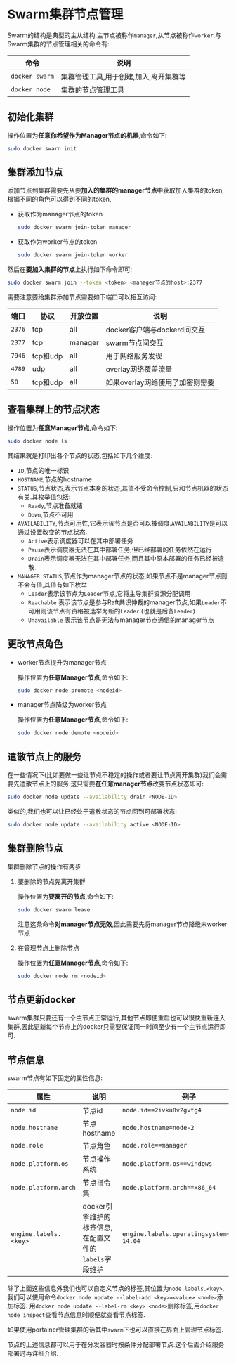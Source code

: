 # Swarm集群节点管理

Swarm的结构是典型的主从结构.主节点被称作`manager`,从节点被称作`worker`.与Swarm集群的节点管理相关的命令有:

| 命令           | 说明                                  |
| -------------- | ------------------------------------- |
| `docker swarm` | 集群管理工具,用于创建,加入,离开集群等 |
| `docker node`  | 集群的节点管理工具                    |

## 初始化集群

操作位置为**任意你希望作为Manager节点的机器**,命令如下:

```bash
sudo docker swarn init
```

## 集群添加节点

添加节点到集群需要先从要**加入的集群的manager节点**中获取加入集群的token,根据不同的角色可以得到不同的token,

+ 获取作为manager节点的token

    ```bash
    sudo docker swarm join-token manager
    ```

+ 获取作为worker节点的token

    ```bash
    sudo docker swarm join-token worker
    ```

然后在**要加入集群的节点**上执行如下命令即可:

```bash
sudo docker swarm join --token <token> <manager节点的host>:2377
```

需要注意要给集群添加节点需要如下端口可以相互访问:

| 端口   | 协议     | 开放位置 | 说明                            |
| ------ | -------- | -------- | ------------------------------- |
| `2376` | tcp      | all      | docker客户端与dockerd间交互     |
| `2377` | tcp      | manager  | swarm节点间交互                 |
| `7946` | tcp和udp | all      | 用于网络服务发现                |
| `4789` | udp      | all      | overlay网络覆盖流量             |
| `50`   | tcp和udp | all      | 如果overlay网络使用了加密则需要 |

## 查看集群上的节点状态

操作位置为**任意Manager节点**,命令如下:

```bash
sudo docker node ls
```

其结果就是打印出各个节点的状态,包括如下几个维度:

+ `ID`,节点的唯一标识
+ `HOSTNAME`,节点的hostname
+ `STATUS`,节点状态,表示节点本身的状态,其值不受命令控制,只和节点机器的状态有关.其枚举值包括:
    + `Ready`,节点准备就绪
    + `Down`,节点不可用
+ `AVAILABILITY`,节点可用性,它表示该节点是否可以被调度.`AVAILABILITY`是可以通过设置改变的节点状态.
    + `Active`表示调度器可以在其中部署任务
    + `Pause`表示调度器无法在其中部署任务,但已经部署的任务依然在运行
    + `Drain`表示调度器无法在其中部署任务,而且其中原本部署的任务已经被遣散.
+ `MANAGER STATUS`,节点作为manager节点的状态,如果节点不是manager节点则不会有值,其值有如下枚举
    + `Leader`表示该节点为`Leader`节点,它将主导集群资源分配调用
    + `Reachable` 表示该节点是参与Raft共识仲裁的manager节点,如果`Leader`不可用则该节点有资格被选举为新的`Leader`.(也就是后备`Leader`)
    + `Unavailable` 表示该节点是无法与manager节点通信的manager节点

## 更改节点角色

+ worker节点提升为manager节点

    操作位置为**任意Manager节点**,命令如下:

    ```bash
    sudo docker node promote <nodeid>
    ```

+ manager节点降级为worker节点

    操作位置为**任意Manager节点**,命令如下:

    ```bash
    sudo docker node demote <nodeid>
    ```

## 遣散节点上的服务

在一些情况下(比如要做一些让节点不稳定的操作或者要让节点离开集群)我们会需要先遣散节点上的服务.这只需要**在任意manager节点**改变节点状态即可:

```bash
sudo docker node update --availability drain <NODE-ID>
```

类似的,我们也可以让已经处于遣散状态的节点回到可部署状态:

```bash
sudo docker node update --availability active <NODE-ID>
```

## 集群删除节点

集群删除节点的操作有两步

1. 要删除的节点先离开集群

    操作位置为**要离开的节点**,命令如下:

    ```bash
    sudo docker swarm leave
    ```

    注意这条命令**对manager节点无效**,因此需要先将manager节点降级未worker节点

2. 在管理节点上删除节点

    操作位置为**任意Manager节点**,命令如下:

    ```bash
    sudo docker node rm <nodeid>
    ```

## 节点更新docker

swarm集群只要还有一个主节点正常运行,其他节点即便重启也可以很快重新连入集群,因此更新每个节点上的docker只需要保证同一时间至少有一个主节点运行即可.

## 节点信息

swarm节点有如下固定的属性信息:

| 属性                  | 说明                                                  | 例子                                          |
| --------------------- | ----------------------------------------------------- | --------------------------------------------- |
| `node.id`             | 节点id                                                | `node.id==2ivku8v2gvtg4`                      |
| `node.hostname`       | 节点hostname                                          | `node.hostname=node-2`                        |
| `node.role`           | 节点角色                                              | `node.role==manager`                          |
| `node.platform.os`    | 节点操作系统                                          | `node.platform.os==windows`                   |
| `node.platform.arch`  | 节点指令集                                            | `node.platform.arch==x86_64`                  |
| `engine.labels.<key>` | docker引擎维护的标签信息,在配置文件的`labels`字段维护 | `engine.labels.operatingsystem==ubuntu 14.04` |

除了上面这些信息外我们也可以自定义节点的标签,其位置为`node.labels.<key>`,我们可以使用命令`docker node update --label-add <key>=<value> <node>`添加标签.
用`docker node update --label-rm <key> <node>`删除标签,用`docker node inspect`查看节点信息时顺便就查看节点标签.

如果使用portainer管理集群的话其中`swarm`下也可以直接在界面上管理节点标签.

节点的上述信息都可以用于在分发容器时按条件分配部署节点.这个后面介绍服务部署时再详细介绍.
